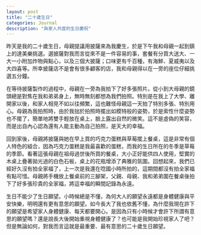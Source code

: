 ```yaml
---
layout: post
title: "二十歲生日"
categories: Journal
description: "與家人共度的生日慶祝"
---
```


昨天是我的二十歲生日，母親提議用披薩來為我慶生，於是下午我和母親一起到鎮上的達美樂挑選。選披薩對我而言從來不是一件容易的事，套餐有分買大送大、一大一小附加炸物與點心，以及三個大披薩；口味更有千百種，有海鮮、夏威夷以及大四喜等。所幸披薩店不是會有很多顧客的店，我和母親得以在一旁的座位仔細挑選五分鐘。

在等待披薩製作的過程中，母親在一旁為我拍下了好多張照片。從小到大母親的鏡頭總是對焦在我和弟弟身上，無時無刻都想為我們拍照。特別是在我上了大學、離開家以後，和家人相見不如以往頻繁，這也難怪母親這一天拍了特別多張、特別用心。母親為我拍照時，由於我拙於拍照時擺出如模特般的姿勢，於是索性什麼姿勢也不擺了，簡單地將雙手輕放在桌上，臉上露出自然的微笑。這不是虛偽的笑容，而是出自內心認為還有人能主動為自己拍照，是天大的幸福。

回到家後，母親將披薩與她在早上買的巧克力蛋糕與草莓擺上餐桌，這是非常有個人特色的組合，因為巧克力蛋糕是我最喜歡的蛋糕，而我的生日所在的冬季是草莓的季節。看著這張母親在祖母過世後所買的餐桌，大小正好能供四人使用，堅實的木桌上疊著拋光過的白色石板，桌上的花瓶增添了典雅的氛圍。回想起來，我們已經好久沒有拍全家福了，上一次是我還在唸國小時所拍的，這期間都沒有拍全家福有點可惜。母親將手機放上餐桌前的三腳架，父親、母親、我和弟弟圍在餐桌後拍下了好多張珍貴的全家福，將這幸福的瞬間記錄為永遠。

生日不能少了生日願望。小時候總是不懂，為何大人的願望永遠都是身體健康與平安快樂，明明還有更有意思的願望。如今長大了我也依舊不懂，為什麼我現在許下的願望是希望家人身體健康、每天都要開心。是因為只有小時候才會許下所謂有意思的願望嗎？還是說長大後開始重視身體健康了？也可能是我開始珍視家人了吧？但是無論如何，對我而言這就是最重要、最有意思的二十歲生日願望。